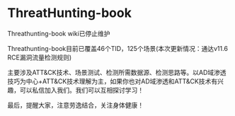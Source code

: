 # ThreatHunting-book

Threathunting-book wiki已停止维护

Threathunting-book目前已覆盖46个TID，125个场景(本次更新情况：通达v11.6 RCE漏洞流量检测规则)

主要涉及ATT&CK技术、场景测试、检测所需数据源、检测思路等。以AD域渗透技巧为中心+ATT&CK技术理解为主，如果你也对AD域渗透和ATT&CK技术有兴趣，可以私信加入我们。我们可以互相探讨学习！

最后，提醒大家，注意劳逸结合，关注身体健康！